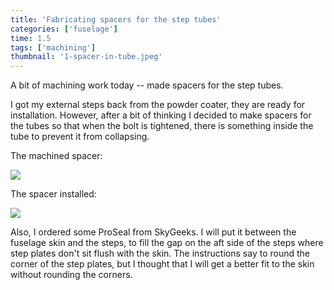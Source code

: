 ```yaml
---
title: 'Fabricating spacers for the step tubes'
categories: ['fuselage']
time: 1.5
tags: ['machining']
thumbnail: '1-spacer-in-tube.jpeg'
---
```


A bit of machining work today -- made spacers for the step tubes.

<!-- more -->

I got my external steps back from the powder coater, they are ready for installation. However, after a bit of thinking I decided to make spacers for the tubes so that when the bolt is tightened, there is something inside the tube to prevent it from collapsing.

The machined spacer:

![](0-spacer.jpeg)

The spacer installed:

![](1-spacer-in-tube.jpeg)

Also, I ordered some ProSeal from SkyGeeks. I will put it between the fuselage skin and the steps, to fill the gap on the aft side of the steps where step plates don't sit flush with the skin. The instructions say to round the corner of the step plates, but I thought that I will get a better fit to the skin without rounding the corners.